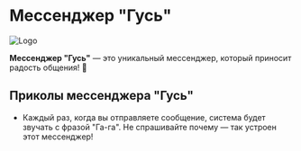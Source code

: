 # Мессенджер "Гусь"

![Logo](logo.png)

**Мессенджер "Гусь"** — это уникальный мессенджер, который приносит радость общения! 🚀

## Приколы мессенджера "Гусь"
- Каждый раз, когда вы отправляете сообщение, система будет звучать с фразой "Га-га". Не спрашивайте почему — так устроен этот мессенджер!
